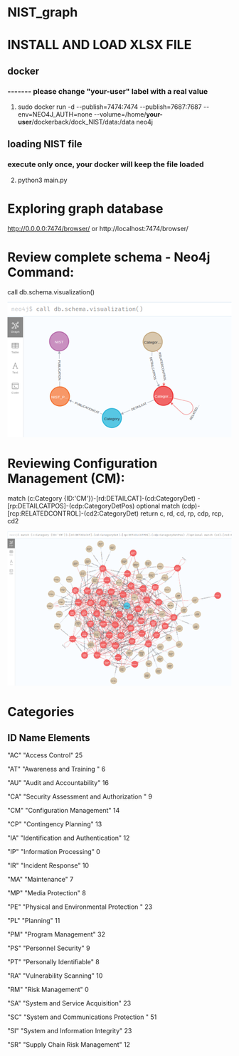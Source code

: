 # NIST_graph

# INSTALL AND LOAD XLSX FILE

## docker
### ------- please change "__your-user__" label with a real value
1. sudo docker run -d --publish=7474:7474 --publish=7687:7687 --env=NEO4J_AUTH=none --volume=/home/__your-user__/dockerback/dock_NIST/data:/data neo4j

## loading NIST file
### execute only once, your docker will keep the file loaded 
2. python3 main.py


# Exploring graph database
http://0.0.0.0:7474/browser/   or http://localhost:7474/browser/


# Review complete schema - Neo4j Command: 
call db.schema.visualization()

![schema visualization](image.png)


# Reviewing Configuration Management (CM): 
match (c:Category {ID:'CM'})-[rd:DETAILCAT]-(cd:CategoryDet)
        -[rp:DETAILCATPOS]-(cdp:CategoryDetPos)
optional match (cdp)-[rcp:RELATEDCONTROL]-(cd2:CategoryDet)
return c, rd, cd, rp, cdp, rcp, cd2

![Configuration Management](image-1.png)


# Categories
## ID	    Name 	                                    Elements

"AC"	"Access Control"	                            25

"AT"	"Awareness and Training "	                     6

"AU"	"Audit and Accountability"	                    16

"CA"	"Security Assessment and Authorization "	    9

"CM"	"Configuration Management"	                    14

"CP"	"Contingency Planning"	                            13

"IA"	"Identification and Authentication"	            12

"IP"	"Information Processing"	                    0

"IR"	"Incident Response"	                            10

"MA"	"Maintenance"	                                    7

"MP"	"Media Protection"	                            8

"PE"	"Physical and Environmental Protection "	    23

"PL"	"Planning"	                                    11

"PM"	"Program Management"	                            32

"PS"	"Personnel Security"	                            9

"PT"	"Personally Identifiable"	                    8

"RA"	"Vulnerability Scanning"	                    10

"RM"	"Risk Management"	                            0

"SA"	"System and Service Acquisition"	            23

"SC"	"System and Communications Protection "	            51

"SI"	"System and Information Integrity"	            23

"SR"	"Supply Chain Risk Management"	                    12
